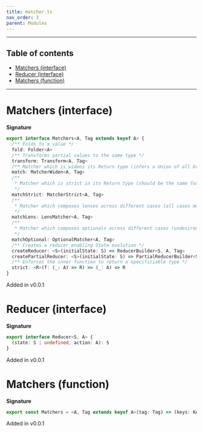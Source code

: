 ```yaml
---
title: matcher.ts
nav_order: 3
parent: Modules
---
```


---

<h2 class="text-delta">Table of contents</h2>

- [Matchers (interface)](#matchers-interface)
- [Reducer (interface)](#reducer-interface)
- [Matchers (function)](#matchers-function)

---

# Matchers (interface)

**Signature**

```ts
export interface Matchers<A, Tag extends keyof A> {
  /** Folds to a value */
  fold: Folder<A>
  /** Transforms partial values to the same type */
  transform: Transform<A, Tag>
  /** Matcher which is widens its Return type (infers a Union of all branches), supports a default as last parameter */
  match: MatcherWiden<A, Tag>
  /**
   * Matcher which is strict in its Return type (should be the same for all branches)
   */
  matchStrict: MatcherStrict<A, Tag>
  /**
   * Matcher which composes lenses across different cases (all cases must be specified)
   */
  matchLens: LensMatcher<A, Tag>
  /**
   * Matcher which composes optionals across different cases (undesired cases can be omitted)
   */
  matchOptional: OptionalMatcher<A, Tag>
  /** Creates a reducer enabling State evolution */
  createReducer: <S>(initialState: S) => ReducerBuilder<S, A, Tag>
  createPartialReducer: <S>(initialState: S) => PartialReducerBuilder<S, A, Tag>
  /** Enforces the inner function to return a specificiable type */
  strict: <R>(f: (_: A) => R) => (_: A) => R
}
```

Added in v0.0.1

# Reducer (interface)

**Signature**

```ts
export interface Reducer<S, A> {
  (state: S | undefined, action: A): S
}
```

Added in v0.0.1

# Matchers (function)

**Signature**

```ts
export const Matchers = <A, Tag extends keyof A>(tag: Tag) => (keys: KeysDefinition<A, Tag>): Matchers<A, Tag> => ...
```

Added in v0.0.1
